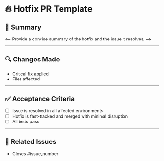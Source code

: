 # 🔥 Hotfix PR Template

## 📌 Summary  
<-- Provide a concise summary of the hotfix and the issue it resolves. -->

---
## 🔍 Changes Made  
<!-- Describe the key changes made in this hotfix. -->  
- Critical fix applied  
- Files affected

---
## ✅ Acceptance Criteria  
<!-- Define the conditions that must be met for this hotfix to be considered complete. Example: -->
- [ ] Issue is resolved in all affected environments  
- [ ] Hotfix is fast-tracked and merged with minimal disruption  
- [ ] All tests pass

---
## 🔗 Related Issues  
<!-- Name and link any related issues. Example: -->
- Closes #issue_number
